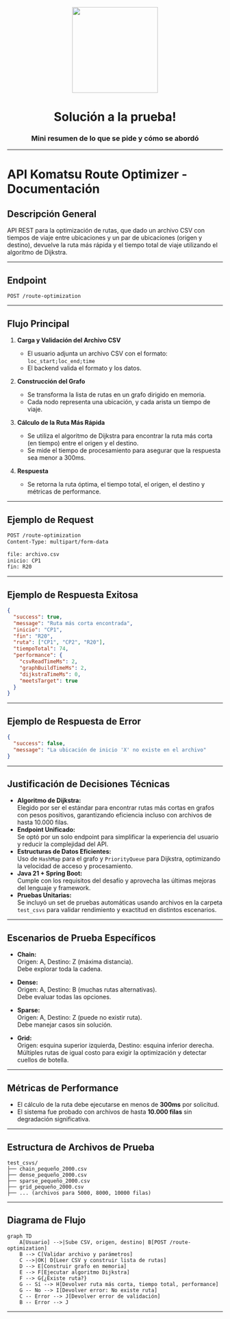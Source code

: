 <div id="header" align="center">
  <img src="https://media.giphy.com/media/7NoNw4pMNTvgc/giphy.gif" width="200"/>
  <h1>Solución a la prueba!</h1>
  <h3>Mini resumen de lo que se pide y cómo se abordó</h3>
</div>

---

# API Komatsu Route Optimizer - Documentación

## Descripción General
API REST para la optimización de rutas, que dado un archivo CSV con tiempos de viaje entre ubicaciones y un par de ubicaciones (origen y destino), devuelve la ruta más rápida y el tiempo total de viaje utilizando el algoritmo de Dijkstra.

---

## Endpoint
`POST /route-optimization`

---

## Flujo Principal

1. **Carga y Validación del Archivo CSV**
   - El usuario adjunta un archivo CSV con el formato:  
     `loc_start;loc_end;time`
   - El backend valida el formato y los datos.

2. **Construcción del Grafo**
   - Se transforma la lista de rutas en un grafo dirigido en memoria.
   - Cada nodo representa una ubicación, y cada arista un tiempo de viaje.

3. **Cálculo de la Ruta Más Rápida**
   - Se utiliza el algoritmo de Dijkstra para encontrar la ruta más corta (en tiempo) entre el origen y el destino.
   - Se mide el tiempo de procesamiento para asegurar que la respuesta sea menor a 300ms.

4. **Respuesta**
   - Se retorna la ruta óptima, el tiempo total, el origen, el destino y métricas de performance.

---

## Ejemplo de Request

```bash
POST /route-optimization
Content-Type: multipart/form-data

file: archivo.csv
inicio: CP1
fin: R20
```

---

## Ejemplo de Respuesta Exitosa

```json
{
  "success": true,
  "message": "Ruta más corta encontrada",
  "inicio": "CP1",
  "fin": "R20",
  "ruta": ["CP1", "CP2", "R20"],
  "tiempoTotal": 74,
  "performance": {
    "csvReadTimeMs": 2,
    "graphBuildTimeMs": 2,
    "dijkstraTimeMs": 0,
    "meetsTarget": true
  }
}
```

---

## Ejemplo de Respuesta de Error

```json
{
  "success": false,
  "message": "La ubicación de inicio 'X' no existe en el archivo"
}
```

---

## Justificación de Decisiones Técnicas

- **Algoritmo de Dijkstra:**  
  Elegido por ser el estándar para encontrar rutas más cortas en grafos con pesos positivos, garantizando eficiencia incluso con archivos de hasta 10.000 filas.
- **Endpoint Unificado:**  
  Se optó por un solo endpoint para simplificar la experiencia del usuario y reducir la complejidad del API.
- **Estructuras de Datos Eficientes:**  
  Uso de `HashMap` para el grafo y `PriorityQueue` para Dijkstra, optimizando la velocidad de acceso y procesamiento.
- **Java 21 + Spring Boot:**  
  Cumple con los requisitos del desafío y aprovecha las últimas mejoras del lenguaje y framework.
- **Pruebas Unitarias:**  
  Se incluyó un set de pruebas automáticas usando archivos en la carpeta `test_csvs` para validar rendimiento y exactitud en distintos escenarios.

---

## Escenarios de Prueba Específicos

- **Chain:**  
  Origen: A, Destino: Z (máxima distancia).  
  Debe explorar toda la cadena.

- **Dense:**  
  Origen: A, Destino: B (muchas rutas alternativas).  
  Debe evaluar todas las opciones.

- **Sparse:**  
  Origen: A, Destino: Z (puede no existir ruta).  
  Debe manejar casos sin solución.

- **Grid:**  
  Origen: esquina superior izquierda, Destino: esquina inferior derecha.  
  Múltiples rutas de igual costo para exigir la optimización y detectar cuellos de botella.

---

## Métricas de Performance

- El cálculo de la ruta debe ejecutarse en menos de **300ms** por solicitud.
- El sistema fue probado con archivos de hasta **10.000 filas** sin degradación significativa.

---

## Estructura de Archivos de Prueba

```
test_csvs/
├── chain_pequeño_2000.csv
├── dense_pequeño_2000.csv
├── sparse_pequeño_2000.csv
├── grid_pequeño_2000.csv
├── ... (archivos para 5000, 8000, 10000 filas)
```

---

## Diagrama de Flujo

```mermaid
graph TD
    A[Usuario] -->|Sube CSV, origen, destino| B[POST /route-optimization]
    B --> C[Validar archivo y parámetros]
    C -->|OK| D[Leer CSV y construir lista de rutas]
    D --> E[Construir grafo en memoria]
    E --> F[Ejecutar algoritmo Dijkstra]
    F --> G{¿Existe ruta?}
    G -- Sí --> H[Devolver ruta más corta, tiempo total, performance]
    G -- No --> I[Devolver error: No existe ruta]
    C -- Error --> J[Devolver error de validación]
    B -- Error --> J
```

---